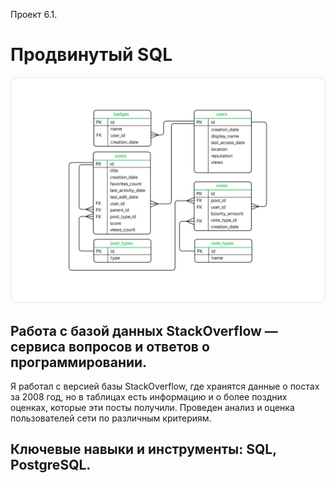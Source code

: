 Проект 6.1.
# Продвинутый SQL

![Схема базы данных](https://github.com/dema-02/yandex-praktikum-projekt/blob/main/06_1_sql_StackOverflow/Image%20(1).png)

## Работа с базой данных StackOverflow — сервиса вопросов и ответов о программировании.

Я работал с версией базы StackOverflow, где хранятся данные о постах за 2008 год, но в таблицах 
есть информацию и о более поздних оценках, которые эти посты получили.
Проведен анализ и оценка пользователей сети по различным критериям.

## Ключевые навыки и инструменты: SQL, PostgreSQL.
